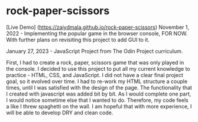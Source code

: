 # rock-paper-scissors
[Live Demo] (https://zaiydmala.github.io/rock-paper-scissors)
November 1, 2022 - Implementing the popular game in the browser console, FOR NOW. With further plans on revisiting this project to add GUI to it.

January 27, 2023 - JavaScript Project from The Odin Project curriculum. 

First, I had to create a rock, paper, scissors game that was only played in the console. I decided to use this project to put all my current knowledge to practice - HTML, CSS, and JavaScript. I did not have a clear final project goal, so it evolved over time. I had to re-work my HTML structure a couple times, until I was satisfied with the design of the page. The functionality that I created with javascript was added bit by bit. As I would complete one part, I would notice sometime else that I wanted to do. Therefore, my code feels a like I threw spaghetti on the wall. I am hopeful that with more experience, I will be able to develop DRY and clean code.
